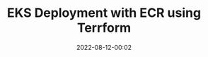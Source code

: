 ---
title:  "EKS Deployment with ECR using Terrform"
excerpt: "Daily 회의 기록 7/29"

categories: CI/CD
tags:
  - [kubernetes, terraform, eks, ecr, deployment]

toc: true
toc_sticky: true
 
date: 2022-08-12-00:02
last_modified_at: 2022-08-12-00:03
---